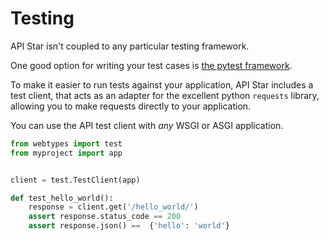 # Testing

API Star isn't coupled to any particular testing framework.

One good option for writing your test cases is [the pytest framework][pytest].

To make it easier to run tests against your application, API Star includes
a test client, that acts as an adapter for the excellent python `requests`
library, allowing you to make requests directly to your application.

You can use the API test client with *any* WSGI or ASGI application.

```python
from webtypes import test
from myproject import app


client = test.TestClient(app)

def test_hello_world():
    response = client.get('/hello_world/')
    assert response.status_code == 200
    assert response.json() ==  {'hello': 'world'}
```

[pytest]: https://docs.pytest.org/en/latest/
